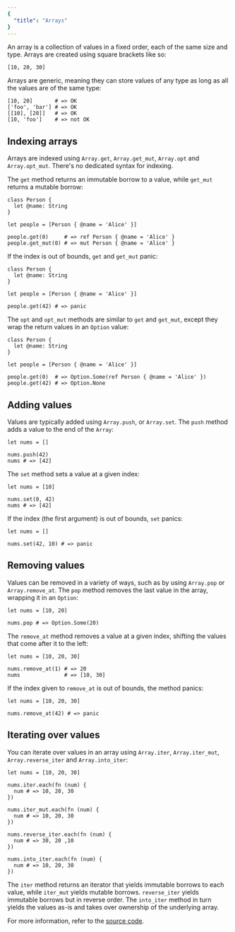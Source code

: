 ```yaml
---
{
  "title": "Arrays"
}
---
```


An array is a collection of values in a fixed order, each of the same size and
type. Arrays are created using square brackets like so:

```inko
[10, 20, 30]
```

Arrays are generic, meaning they can store values of any type as long as all the
values are of the same type:

```inko
[10, 20]       # => OK
['foo', 'bar'] # => OK
[[10], [20]]   # => OK
[10, 'foo']    # => not OK
```

## Indexing arrays

Arrays are indexed using `Array.get`, `Array.get_mut`, `Array.opt` and
`Array.opt_mut`. There's no dedicated syntax for indexing.

The `get` method returns an immutable borrow to a value, while `get_mut` returns
a mutable borrow:

```inko
class Person {
  let @name: String
}

let people = [Person { @name = 'Alice' }]

people.get(0)     # => ref Person { @name = 'Alice' }
people.get_mut(0) # => mut Person { @name = 'Alice' }
```

If the index is out of bounds, `get` and `get_mut` panic:

```inko
class Person {
  let @name: String
}

let people = [Person { @name = 'Alice' }]

people.get(42) # => panic
```

The `opt` and `opt_mut` methods are similar to `get` and `get_mut`, except they
wrap the return values in an `Option` value:

```inko
class Person {
  let @name: String
}

let people = [Person { @name = 'Alice' }]

people.get(0)  # => Option.Some(ref Person { @name = 'Alice' })
people.get(42) # => Option.None
```

## Adding values

Values are typically added using `Array.push`, or `Array.set`. The `push` method
adds a value to the end of the `Array`:

```inko
let nums = []

nums.push(42)
nums # => [42]
```

The `set` method sets a value at a given index:

```inko
let nums = [10]

nums.set(0, 42)
nums # => [42]
```

If the index (the first argument) is out of bounds, `set` panics:

```inko
let nums = []

nums.set(42, 10) # => panic
```

## Removing values

Values can be removed in a variety of ways, such as by using `Array.pop` or
`Array.remove_at`. The `pop` method removes the last value in the array,
wrapping it in an `Option`:

```inko
let nums = [10, 20]

nums.pop # => Option.Some(20)
```

The `remove_at` method removes a value at a given index, shifting the values
that come after it to the left:

```inko
let nums = [10, 20, 30]

nums.remove_at(1) # => 20
nums              # => [10, 30]
```

If the index given to `remove_at` is out of bounds, the method panics:

```inko
let nums = [10, 20, 30]

nums.remove_at(42) # => panic
```

## Iterating over values

You can iterate over values in an array using `Array.iter`, `Array.iter_mut`,
`Array.reverse_iter` and `Array.into_iter`:

```inko
let nums = [10, 20, 30]

nums.iter.each(fn (num) {
  num # => 10, 20, 30
})

nums.iter_mut.each(fn (num) {
  num # => 10, 20, 30
})

nums.reverse_iter.each(fn (num) {
  num # => 30, 20 ,10
})

nums.into_iter.each(fn (num) {
  num # => 10, 20, 30
})
```

The `iter` method returns an iterator that yields immutable borrows to each
value, while `iter_mut` yields mutable borrows. `reverse_iter` yields immutable
borrows but in reverse order. The `into_iter` method in turn yields the values
as-is and takes over ownership of the underlying array.

For more information, refer to the [source
code](https://github.com/inko-lang/inko/blob/main/std/src/std/array.inko).
